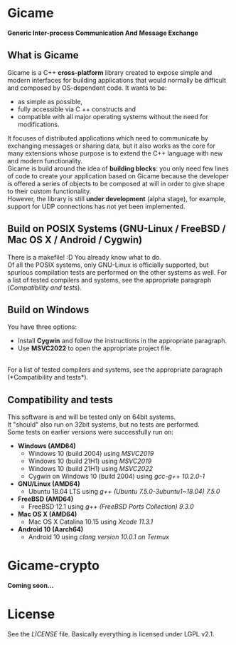 # Gicame
**Generic Inter-process Communication And Message Exchange**

## What is Gicame
Gicame is a C++ **cross-platform** library created to expose simple and modern interfaces for building applications that would normally be difficult and composed by OS-dependent code.
It wants to be:
 - as simple as possible,
 - fully accessible via C ++ constructs and
 - compatible with all major operating systems without the need for modifications.

It focuses of distributed applications which need to communicate by exchanging messages or sharing data, but it also works as the core for many extensions whose purpose is to extend the C++ language with new and modern functionality.<br />
Gicame is build around the idea of **building blocks**: you only need few lines of code to create your application based on Gicame because the developer is offered a series of objects to be composed at will in order to give shape to their custom functionality.<br />
However, the library is still **under development** (alpha stage), for example, support for UDP connections has not yet been implemented.

## Build on POSIX Systems (GNU-Linux / FreeBSD / Mac OS X / Android / Cygwin)
There is a makefile! :D You already know what to do.<br />
Of all the POSIX systems, only GNU-Linux is officially supported, but spurious compilation tests are performed on the other systems as well.
For a list of tested compilers and systems, see the appropriate paragraph (*Compatibility and tests*).


## Build on Windows
You have three options:
- Install **Cygwin** and follow the instructions in the appropriate paragraph.
- Use **MSVC2022** to open the appropriate project file.
<br/>
For a list of tested compilers and systems, see the appropriate paragraph (*Compatibility and tests*).

## Compatibility and tests
This software is and will be tested only on 64bit systems.<br />
It "should" also run on 32bit systems, but no tests are performed.<br />
Some tests on earlier versions were successfully run on:
- **Windows (AMD64)**
	- Windows 10 (build 2004) using *MSVC2019*
	- Windows 10 (build 21H1) using *MSVC2019*
	- Windows 10 (build 21H1) using *MSVC2022*
	- Cygwin on Windows 10 (build 2004) using *gcc-g++ 10.2.0-1*
- **GNU/Linux (AMD64)**
	- Ubuntu 18.04 LTS using *g++ (Ubuntu 7.5.0-3ubuntu1~18.04) 7.5.0*
- **FreeBSD (AMD64)**
	- FreeBSD 12.1 using *g++ (FreeBSD Ports Collection) 9.3.0*
- **Mac OS X (AMD64)**
    - Mac OS X Catalina 10.15 using *Xcode 11.3.1*
- **Android 10 (Aarch64)**
    - Android 10 using *clang version 10.0.1 on Termux*

# Gicame-crypto
**Coming soon...**

# License
See the *LICENSE* file. Basically everything is licensed under LGPL v2.1.
